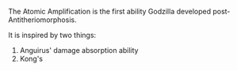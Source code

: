The Atomic Amplification is the first ability Godzilla developed post-Antitheriomorphosis. 

It is inspired by two things:
1. Anguirus'  damage absorption ability
2. Kong's 